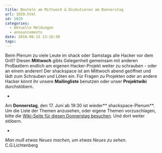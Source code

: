 ```yaml
---
title: Basteln am Mittwoch & Diskutieren am Donnerstag
url: 1029.html
id: 1029
categories:
  - Aktuelle Meldungen
  - announcements
date: 2010-06-15 13:16:50
tags:
---
```


Beim Plenum zu viele Leute im shack oder Samstags alle Hacker vor dem Grill? Diesen **Mittwoch** gibts Gelegenheit gemeinsam mit anderen ProBastlern endlich am eigenen Hacker-Projekt weiter zu schrauben - oder an einem anderen! Der shackspace ist am Mittwoch abend geöffnet und lädt zum Schrauben und Löten ein. Für Fragen zu Projekten oder an andere Hacker könnt ihr unsere **Mailingliste** benutzen oder unser **Projektwiki** durchstöbern.

+

Am **Donnerstag**, den 17\. Juni ab 19:30 ist wieder** shackspace-Plenum**. Um die Liste der Themen anzusehen, oder eigene Themen vorzuschlagen, bitte  die [Wiki-Seite für diesen Donnerstag besuchen](https://blog.shackspace.de/wiki/doku.php?id=plenum170609). Und dort weiter stöbern.

+

_Man muß etwas Neues machen, um etwas Neues zu sehen_.
C.G.Lichtenberg
